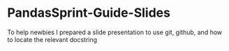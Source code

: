 # PandasSprint-Guide-Slides
To help newbies I prepared a slide presentation to use git, github, and how to locate the relevant docstring
